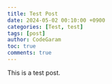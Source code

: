 ```yaml
---
title: Test Post
date: 2024-05-02 00:10:00 +0900
categories: [Test, test]
tags: [post]
author: CodeGaram
toc: true
comments: true
---
```


This is a test post.
